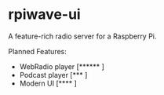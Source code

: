 # rpiwave-ui

A feature-rich radio server for a Raspberry Pi.

Planned Features:
 * WebRadio player [******   ]
 * Podcast player  [***      ]
 * Modern UI       [****     ]

